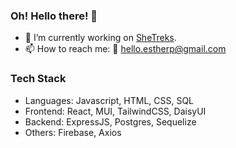 ### Oh! Hello there! 👋

- 🔭 I’m currently working on [SheTreks](https://github.com/jasperteo/SheTreks-frontend).
- 📫 How to reach me: 📧 hello.estherp@gmail.com

### Tech Stack
- Languages: Javascript, HTML, CSS, SQL
- Frontend: React, MUI, TailwindCSS, DaisyUI
- Backend: ExpressJS, Postgres, Sequelize
- Others: Firebase, Axios

<!--
**estherphang/estherphang** is a ✨ _special_ ✨ repository because its `README.md` (this file) appears on your GitHub profile.

Here are some ideas to get you started:


- 🌱 I’m currently learning ...
- 👯 I’m looking to collaborate on ...
- 🤔 I’m looking for help with ...
- 💬 Ask me about ...
- 📫 How to reach me: ...
- 😄 Pronouns: ...
- ⚡ Fun fact: ...
-->
